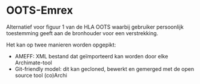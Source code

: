 # OOTS-Emrex
Alternatief voor figuur 1 van de HLA OOTS waarbij gebruiker persoonlijk toestemming geeft aan de bronhouder voor een verstrekking.

Het kan op twee manieren worden opgepikt:

* AMEFF: XML bestand dat geïmporteerd kan worden door elke Archimate-tool
* Git-friendly model: dit kan gecloned, bewerkt en gemerged met de open source tool (co)Archi




